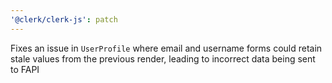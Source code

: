 ```yaml
---
'@clerk/clerk-js': patch
---
```


Fixes an issue in `UserProfile` where email and username forms could retain stale values from the previous render, leading to incorrect data being sent to FAPI
